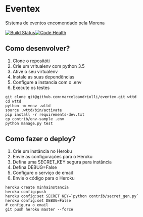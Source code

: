 # Eventex

Sistema de eventos encomendado pela Morena

[![Build Status](https://travis-ci.org/marceloandriolli/eventex.svg?branch=master)](https://travis-ci.org/marceloandriolli/eventex)[![Code Health](https://landscape.io/github/marceloandriolli/eventex/master/landscape.svg?style=flat)](https://landscape.io/github/marceloandriolli/eventex/master)

 
## Como desenvolver?

1. Clone o repositóti
2. Crie um vritualenv com python 3.5
3. Ative o seu virtualenv
4. Instale as suas dependências
5. Configure a instancia com o .env
6. Execute os testes

``` console
git clone git@github.com:marceloandriolli/eventex.git wttd
cd wttd
python -m venv .wttd
source .wttd/bin/activate
pip install -r requirements-dev.txt
cp contrib/env-sample .env
python manage.py test
``` 

## Como fazer o deploy?

1. Crie um instância no Heroku
2. Envie as configurações para o Heroku
3. Defina uma SECRET_KEY segura para instância
4. Defina DEBUG=False
5. Configure o serviço  de email
6. Envie o código para o Heroku

``` console
heroku create minhainstancia
heroku config:push
heroku config:set SECRET_KEY=`python contrib/secret_gen.py`
heroku config:set DEBUG=False
# configura o email
git push heroku master --force
```
